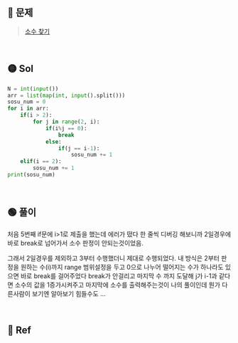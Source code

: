 ## 🔴 문제
> [소수 찾기](https://www.acmicpc.net/problem/1978)

<br/>

## 🟡 Sol
```python
N = int(input())
arr = list(map(int, input().split()))
sosu_num = 0
for i in arr:
    if(i > 2):
        for j in range(2, i):
            if(i%j == 0):
                break
            else:
                if(j == i-1):
                    sosu_num += 1
    elif(i == 2):
        sosu_num += 1
print(sosu_num)
```
<br/>

## 🟢 풀이
처음 5번째 if문에 i>1로 제출을 했는데 에러가 떴다 한 줄씩 디버깅 해보니까 2일경우에 바로 break로 넘어가서 소수 판정이 안되는것이었음.

그래서 2일경우를 제외하고 3부터 수행했더니 제대로 수행되었다.
내 방식은 2부터 판정을 원하는 수(i)까지 range 범위설정을 두고 0으로 나누어 떨어지는 수가 하나라도 있으면 바로 break를 걸어주었다 break가 안걸리고 마지막 수 까지 도달해 j가 i-1과 같다면 소수의 값을 1증가시켜주고 마지막에 소수를 출력해주는것이 나의 풀이인데 뭔가 다른사람이 보기엔 알아보기 힘들수도 ...



<br/>

## 🔵 Ref

